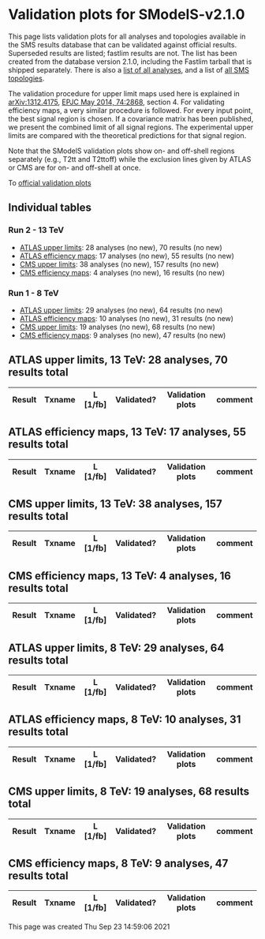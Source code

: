 
# Validation plots for SModelS-v2.1.0

This page lists validation plots for all analyses and topologies available in
the SMS results database that can be validated against official results.
Superseded results are listed; fastlim results are not. The list has been created from the
database version 2.1.0, including the Fastlim tarball that is shipped separately.
There is also a [list of all analyses](ListOfAnalyses210), and
a list of [all SMS topologies](SmsDictionary210).

The validation procedure for upper limit maps used here is explained in [arXiv:1312.4175](http://arxiv.org/abs/1312.4175),  [EPJC May 2014, 74:2868](http://link.springer.com/article/10.1140/epjc/s10052-014-2868-5), section 4. For validating efficiency maps, a very similar procedure is followed. For every input point, the best signal region is chosen. If a covariance matrix has been published, we present the combined limit of all signal regions. The experimental upper limits are compared with the theoretical predictions for that signal region.

Note that the SModelS validation plots show on- and off-shell regions
separately (e.g., T2tt and T2ttoff) while the exclusion lines given by ATLAS or
CMS are for on- and off-shell at once.


To [official validation plots](Validation210)

## Individual tables

### Run 2 - 13 TeV
 * [ATLAS upper limits](#ATLASupperlimits13): 28 analyses (no new), 70 results (no new)
 * [ATLAS efficiency maps](#ATLASefficiencymaps13): 17 analyses (no new), 55 results (no new)
 * [CMS upper limits](#CMSupperlimits13): 38 analyses (no new), 157 results (no new)
 * [CMS efficiency maps](#CMSefficiencymaps13): 4 analyses (no new), 16 results (no new)

### Run 1 - 8 TeV
 * [ATLAS upper limits](#ATLASupperlimits8): 29 analyses (no new), 64 results (no new)
 * [ATLAS efficiency maps](#ATLASefficiencymaps8): 10 analyses (no new), 31 results (no new)
 * [CMS upper limits](#CMSupperlimits8): 19 analyses (no new), 68 results (no new)
 * [CMS efficiency maps](#CMSefficiencymaps8): 9 analyses (no new), 47 results (no new)


<a name="ATLASupperlimits13"></a>
## ATLAS upper limits, 13 TeV: 28 analyses, 70 results total

| **Result** | **Txname** | **L [1/fb]** | **Validated?** | **Validation plots** | **comment** |
|------------|------------|--------------|----------------|----------------------|-------------|


<a name="ATLASefficiencymaps13"></a>
## ATLAS efficiency maps, 13 TeV: 17 analyses, 55 results total

| **Result** | **Txname** | **L [1/fb]** | **Validated?** | **Validation plots** | **comment** |
|------------|------------|--------------|----------------|----------------------|-------------|


<a name="CMSupperlimits13"></a>
## CMS upper limits, 13 TeV: 38 analyses, 157 results total

| **Result** | **Txname** | **L [1/fb]** | **Validated?** | **Validation plots** | **comment** |
|------------|------------|--------------|----------------|----------------------|-------------|


<a name="CMSefficiencymaps13"></a>
## CMS efficiency maps, 13 TeV: 4 analyses, 16 results total

| **Result** | **Txname** | **L [1/fb]** | **Validated?** | **Validation plots** | **comment** |
|------------|------------|--------------|----------------|----------------------|-------------|


<a name="ATLASupperlimits8"></a>
## ATLAS upper limits, 8 TeV: 29 analyses, 64 results total

| **Result** | **Txname** | **L [1/fb]** | **Validated?** | **Validation plots** | **comment** |
|------------|------------|--------------|----------------|----------------------|-------------|


<a name="ATLASefficiencymaps8"></a>
## ATLAS efficiency maps, 8 TeV: 10 analyses, 31 results total

| **Result** | **Txname** | **L [1/fb]** | **Validated?** | **Validation plots** | **comment** |
|------------|------------|--------------|----------------|----------------------|-------------|


<a name="CMSupperlimits8"></a>
## CMS upper limits, 8 TeV: 19 analyses, 68 results total

| **Result** | **Txname** | **L [1/fb]** | **Validated?** | **Validation plots** | **comment** |
|------------|------------|--------------|----------------|----------------------|-------------|


<a name="CMSefficiencymaps8"></a>
## CMS efficiency maps, 8 TeV: 9 analyses, 47 results total

| **Result** | **Txname** | **L [1/fb]** | **Validated?** | **Validation plots** | **comment** |
|------------|------------|--------------|----------------|----------------------|-------------|

This page was created Thu Sep 23 14:59:06 2021
